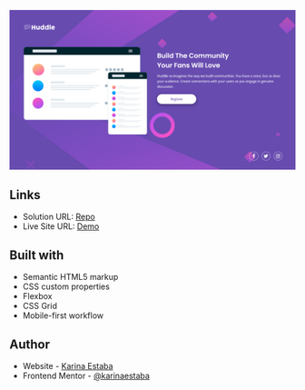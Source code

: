 ![Screenshot](./screenshot.png)

## Links

- Solution URL: [Repo](https://github.com/karinaestaba/huddle-landing-page.git)
- Live Site URL: [Demo](https://karinaestaba.github.io/huddle-landing-page)

## Built with

- Semantic HTML5 markup
- CSS custom properties
- Flexbox
- CSS Grid
- Mobile-first workflow

## Author

- Website - [Karina Estaba](https://karina-estaba.gitlab.io/directorio-repositorios/)
- Frontend Mentor - [@karinaestaba](https://www.frontendmentor.io/profile/karinaestaba)